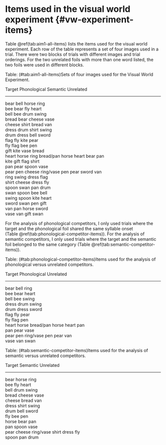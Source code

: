 
Items used in the visual world experiment {#vw-experiment-items}
========================================================================







Table \@ref(tab:aim1-all-items) lists the items used for the visual world
experiment. Each row of the table represents a set of four images used
in a trial. There were two blocks of trials with different images and
trial orderings. For the two unrelated foils with more than one word
listed, the two foils were used in different blocks.


Table: (\#tab:aim1-all-items)Sets of four images used for the Visual World Experiment.

Target   Phonological   Semantic   Unrelated 
-------  -------------  ---------  ----------
bear     bell           horse      ring      
bee      bear           fly        heart     
bell     bee            drum       swing     
bread    bear           cheese     vase      
cheese   shirt          bread      van       
dress    drum           shirt      swing     
drum     dress          bell       sword     
flag     fly            kite       pear      
fly      flag           bee        pen       
gift     kite           vase       bread     
heart    horse          ring       bread/pan 
horse    heart          bear       pan       
kite     gift           flag       shirt     
pan      pear           spoon      vase      
pear     pen            cheese     ring/vase 
pen      pear           sword      van       
ring     swing          dress      flag      
shirt    cheese         dress      fly       
spoon    swan           pan        drum      
swan     spoon          bee        bell      
swing    spoon          kite       heart     
sword    swan           pen        gift      
van      pan            horse      sword     
vase     van            gift       swan      
 
For the analysis of phonological competitors, I only used trials where
the target and the phonological foil shared the same syllable onset
(Table \@ref(tab:phonological-competitor-items)). For the analysis of
semantic competitors, I only used trials where the target and the
semantic foil belonged to the same category 
(Table \@ref(tab:semantic-competitor-items)).


Table: (\#tab:phonological-competitor-items)Items used for the analysis of phonological versus unrelated competitors.

Target   Phonological   Unrelated 
-------  -------------  ----------
bear     bell           ring      
bee      bear           heart     
bell     bee            swing     
dress    drum           swing     
drum     dress          sword     
flag     fly            pear      
fly      flag           pen       
heart    horse          bread/pan 
horse    heart          pan       
pan      pear           vase      
pear     pen            ring/vase 
pen      pear           van       
vase     van            swan      


Table: (\#tab:semantic-competitor-items)Items used for the analysis of semantic versus unrelated competitors.

Target   Semantic   Unrelated 
-------  ---------  ----------
bear     horse      ring      
bee      fly        heart     
bell     drum       swing     
bread    cheese     vase      
cheese   bread      van       
dress    shirt      swing     
drum     bell       sword     
fly      bee        pen       
horse    bear       pan       
pan      spoon      vase      
pear     cheese     ring/vase 
shirt    dress      fly       
spoon    pan        drum      


